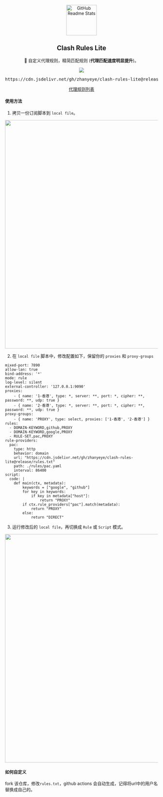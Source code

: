 <p align="center">
 <img width="100px" src="https://github.com/Dreamacro/clash/raw/master/docs/logo.png" align="center" alt="GitHub Readme Stats" />
 <h2 align="center">Clash Rules Lite</h2>
 
 <p align="center">🍒 自定义代理规则，精简匹配规则 (<b>代理匹配速度明显提升</b>)。</p>
 
 <p align="center">
  <a href="https://github.com/zhanyeye/clash-rules-lite/blob/master/.github/workflows/release.yml">
   <img src="https://github.com/zhanyeye/clash-rules-lite/actions/workflows/release.yml/badge.svg" />
  </a>
 </p>
 
 <p>
  <pre align="center">https://cdn.jsdelivr.net/gh/zhanyeye/clash-rules-lite@release/rules.txt</pre>
 </p>
 <p align="center"><a href="https://github.com/zhanyeye/clash-rules-lite/blob/master/rules.txt">代理规则列表</a></p>
</p>


#### 使用方法
1. 拷贝一份订阅脚本到 `local file`。
<div align=center>
    <img width="750" src="https://user-images.githubusercontent.com/35565811/147398760-17324346-2fa3-4390-ad80-3d830ec8c58d.png">
</div>

2. 在 `local file` 脚本中，修改配置如下，保留你的 `proxies` 和 `proxy-groups`
```
mixed-port: 7890
allow-lan: true
bind-address: '*'
mode: rule
log-level: silent
external-controller: '127.0.0.1:9090'
proxies:
    - { name: '1-香港', type: *, server: **, port: *, cipher: **, password: **, udp: true }
    - { name: '2-香港', type: *, server: **, port: *, cipher: **, password: **, udp: true }
proxy-groups:
    - { name: 'PROXY', type: select, proxies: ['1-香港', '2-香港'] }
rules:
  - DOMAIN-KEYWORD,github,PROXY
  - DOMAIN-KEYWORD,google,PROXY
  - RULE-SET,pac,PROXY
rule-providers:
  pac:
    type: http
    behavior: domain
    url: "https://cdn.jsdelivr.net/gh/zhanyeye/clash-rules-lite@release/rules.txt"
    path: ./rules/pac.yaml
    interval: 86400
script:
  code: |
    def main(ctx, metadata):
        keywords = ["google", "github"]
        for key in keywords:
            if key in metadata["host"]:
                return "PROXY"
        if ctx.rule_providers["pac"].match(metadata):
            return "PROXY"
        else:
            return "DIRECT"

```
3. 运行修改后的 `local file`，再切换成 `Rule` 或 `Script` 模式。
<div align=center>
    <img width="750" src="https://user-images.githubusercontent.com/35565811/147398721-88a75d2b-ce4d-4605-80a1-60871907f64d.png">
</div>



#### 如何自定义
fork 该仓库，修改`rules.txt`，github actions 会自动生成，记得将url中的用户名替换成自己的。
